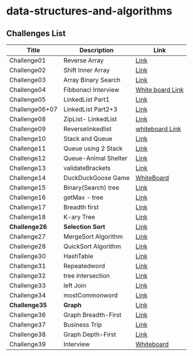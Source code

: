 # data-structures-and-algorithms

## Challenges List

| Title         | Description         | Link                                                                                                                      |
|---------------|---------------------|--------------------------------------------------------------------------------------------------------------------------|
| Challenge01   | Reverse Array       | [Link](https://github.com/Rnad95/data-structures-and-algorithms/blob/array-reverse/Challenges/Challenge01/README.md)      |
| Challenge02   | Shift Inner Array   | [Link](https://github.com/Rnad95/data-structures-and-algorithms/tree/array-insert-shift/Challenge02)                      |
| Challenge03   | Array Binary Search | [Link](https://github.com/Rnad95/data-structures-and-algorithms/tree/main/Challenge03)                                    |
| Challenge04   | Fibbonaci Interview | [White board Link](https://i.ibb.co/MMNNcCH/Fibbonaci.png)                                                                |
| Challenge05   | LinkedList Part1    | [Link](https://github.com/Rnad95/data-structures-and-algorithms/blob/linked-list/README.md)                                    |
|Challenge06+07 | LinkedList Part2+3  | [Link](https://github.com/Rnad95/data-structures-and-algorithms/tree/main/Challenge06%2B07)                              |
|Challenge08    | ZipList- LinkedList | [Link](https://github.com/Rnad95/data-structures-and-algorithms/tree/linked-list-zip/Challenge08)                        |
|Challenge09    | Reverselinkedlist   | [whiteboard Link](https://i.ibb.co/3Y1szf0/Screenshot-from-2022-03-14-18-24-01.png)                                      |
|Challenge10    | Stack and Queue     | [Link](https://github.com/Rnad95/data-structures-and-algorithms/tree/main/Challenge10)                                    |
|Challenge11    | Queue using 2 Stack | [Link](https://github.com/Rnad95/data-structures-and-algorithms/tree/main/Challenge11)                                    |
|Challenge12    | Queue-Animal Shelter| [Link](https://github.com/Rnad95/data-structures-and-algorithms/tree/stack-queue-animal-shelter/Challenge12) |
|Challenge13    |  validateBrackets   | [Link](https://github.com/Rnad95/data-structures-and-algorithms/tree/main/Challenge13)                                    |
|Challenge14    | DuckDuckGoose Game  | [WhiteBoard](https://i.ibb.co/7Xt1jvL/Screenshot-from-2022-03-27-22-57-21.png)                                            |
|Challenge15    | Binary(Search) tree | [Link](https://github.com/Rnad95/data-structures-and-algorithms/tree/main/Challenge15)                                    |
|Challenge16    |  getMax - tree      | [Link](https://github.com/Rnad95/data-structures-and-algorithms/tree/main/Challenge16)                                    |
|Challenge17    |  Breadth first      | [Link](https://github.com/Rnad95/data-structures-and-algorithms/tree/main/Challenge17)                                    |
|Challenge18    |   K-ary Tree        | [Link](https://github.com/Rnad95/data-structures-and-algorithms/tree/tree-fizz-buzz/Challenge18)                          |
|**Challenge26**| **Selection Sort**  | [Link](https://github.com/Rnad95/data-structures-and-algorithms/tree/main/Challenge26)                                    |
|  Challenge27  | MergeSort Algorithm | [Link](https://github.com/Rnad95/data-structures-and-algorithms/tree/main/Challenge27)                                    |
|  Challenge28  | QuickSort Algorithm | [Link](https://github.com/Rnad95/data-structures-and-algorithms/tree/main/Challenge28)                                    |
|  Challenge30  |     HashTable       | [Link](https://github.com/Rnad95/data-structures-and-algorithms/tree/main/Challenge30)                                    |
|  Challenge31  |    Repeatedword     | [Link](https://github.com/Rnad95/data-structures-and-algorithms/tree/main/Challenge31)                                    |
|  Challenge32  |  tree intersection  | [Link](https://github.com/Rnad95/data-structures-and-algorithms/tree/main/Challenge32)                                    |
|  Challenge33  |    left Join        | [Link](https://github.com/Rnad95/data-structures-and-algorithms/tree/main/Challenge33)                                    |
|  Challenge34  |    mostCommonword   | [Link](https://github.com/Rnad95/data-structures-and-algorithms/tree/main/Challenge34)                                    |
|**Challenge35**|      **Graph**      | [Link](https://github.com/Rnad95/data-structures-and-algorithms/tree/main/Challenge35)                                    |
|  Challenge36  | Graph Breadth-First | [Link](https://github.com/Rnad95/data-structures-and-algorithms/tree/main/Challenge36)                                    |
|  Challenge37  |   Business Trip     | [Link](https://github.com/Rnad95/data-structures-and-algorithms/tree/main/Challenge37)                                    |
|  Challenge38  | Graph Depth-First   | [Link](https://github.com/Rnad95/data-structures-and-algorithms/tree/main/Challenge38)                                    |
|  Challenge39  |    Interview        | [Whiteboard](https://i.ibb.co/7kZ3V3q/Screenshot-from-2022-06-07-11-53-07.png)                                            |






